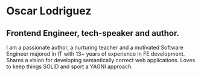 # Oscar Lodriguez

## Frontend Engineer, tech-speaker and author.

I am a passionate author, a nurturing teacher and a motivated Software Engineer majored in IT with 13+ years of experience in FE development. Shares a vision for developing semantically correct web applications. Loves to keep things SOLID and sport a YAGNI approach.
